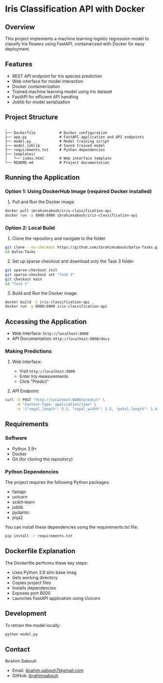 # Iris Classification API with Docker

## Overview
This project implements a machine learning logistic regression model to classify Iris flowers using FastAPI, containerized with Docker for easy deployment.

## Features
- REST API endpoint for Iris species prediction
- Web interface for model interaction
- Docker containerization
- Trained machine learning model using Iris dataset
- FastAPI for efficient API handling
- Joblib for model serialization

## Project Structure
```
.
├── Dockerfile           # Docker configuration
├── app.py               # FastAPI application and API endpoints
├── model.py             # Model training script
├── model.joblib         # Saved trained model
├── requirements.txt     # Python dependencies
├── templates/         
│   └── index.html       # Web interface template
└── README.md            # Project documentation
```

## Running the Application

### Option 1: Using DockerHub Image (required Docker installed)
1. Pull and Run the Docker image:
```bash
docker pull ibrahimsabouh/iris-classification-api
docker run -p 8000:8000 ibrahimsabouh/iris-classification-api
```

### Option 2: Local Build
1. Clone the repository and navigate to the folder
```bash
git clone --no-checkout https://github.com/ibrahimsabouh/Qafza-Tasks.git
cd Qafza-Tasks
```

2. Set up sparse checkout and download only the Task 3 folder
```bash
git sparse-checkout init
git sparse-checkout set "Task 3"
git checkout main
cd "Task 3"
```

3. Build and Run the Docker image:
```bash
docker build -t iris-classification-api .
docker run -p 8000:8000 iris-classification-api
```

## Accessing the Application
- Web Interface: `http://localhost:8000`
- API Documentation: `http://localhost:8000/docs`

### Making Predictions
1. Web Interface:
   - Visit `http://localhost:8000`
   - Enter Iris measurements
   - Click "Predict"

2. API Endpoint:
```bash
curl -X POST "http://localhost:8000/predict" \
     -H "Content-Type: application/json" \
     -d '{"sepal_length": 5.1, "sepal_width": 3.5, "petal_length": 1.4, "petal_width": 0.2}'
```

## Requirements

### Software
- Python 3.9+
- Docker
- Git (for cloning the repository)

### Python Dependencies
The project requires the following Python packages:
- fastapi
- uvicorn
- scikit-learn
- joblib
- pydantic
- jinja2

You can install these dependencies using the requirements.txt file:
```bash
pip install -r requirements.txt
```

## Dockerfile Explanation
The Dockerfile performs these key steps:
- Uses Python 3.9 slim base imag
- Sets working directory
- Copies project files
- Installs dependencies
- Exposes port 8000
- Launches FastAPI application using Uvicorn

## Development
To retrain the model locally:
```bash
python model.py
```

## Contact
Ibrahim Sabouh
- Email: ibrahim.sabouh7@gmail.com
- GitHub: [ibrahimsabouh](https://github.com/ibrahimsabouh/Qafza-Tasks)
